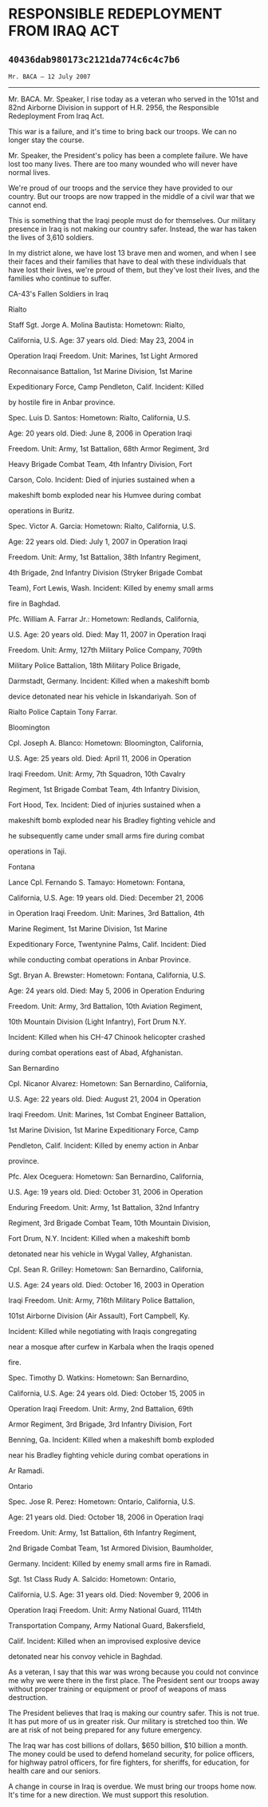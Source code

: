 # RESPONSIBLE REDEPLOYMENT FROM IRAQ ACT
## `40436dab980173c2121da774c6c4c7b6`
`Mr. BACA — 12 July 2007`

---


Mr. BACA. Mr. Speaker, I rise today as a veteran who served in the 
101st and 82nd Airborne Division in support of H.R. 2956, the 
Responsible Redeployment From Iraq Act.

This war is a failure, and it's time to bring back our troops. We can 
no longer stay the course.

Mr. Speaker, the President's policy has been a complete failure. We 
have lost too many lives. There are too many wounded who will never 
have normal lives.

We're proud of our troops and the service they have provided to our 
country. But our troops are now trapped in the middle of a civil war 
that we cannot end.

This is something that the Iraqi people must do for themselves. Our 
military presence in Iraq is not making our country safer. Instead, the 
war has taken the lives of 3,610 soldiers.

In my district alone, we have lost 13 brave men and women, and when I 
see their faces and their families that have to deal with these 
individuals that have lost their lives, we're proud of them, but 
they've lost their lives, and the families who continue to suffer.











CA-43's Fallen Soldiers in Iraq


















 Rialto




 Staff Sgt. Jorge A. Molina Bautista: Hometown: Rialto, 


 California, U.S. Age: 37 years old. Died: May 23, 2004 in 


 Operation Iraqi Freedom. Unit: Marines, 1st Light Armored 


 Reconnaisance Battalion, 1st Marine Division, 1st Marine 


 Expeditionary Force, Camp Pendleton, Calif. Incident: Killed 


 by hostile fire in Anbar province.



 Spec. Luis D. Santos: Hometown: Rialto, California, U.S. 


 Age: 20 years old. Died: June 8, 2006 in Operation Iraqi 


 Freedom. Unit: Army, 1st Battalion, 68th Armor Regiment, 3rd 


 Heavy Brigade Combat Team, 4th Infantry Division, Fort 


 Carson, Colo. Incident: Died of injuries sustained when a 


 makeshift bomb exploded near his Humvee during combat 


 operations in Buritz.



 Spec. Victor A. Garcia: Hometown: Rialto, California, U.S. 


 Age: 22 years old. Died: July 1, 2007 in Operation Iraqi 


 Freedom. Unit: Army, 1st Battalion, 38th Infantry Regiment, 


 4th Brigade, 2nd Infantry Division (Stryker Brigade Combat 


 Team), Fort Lewis, Wash. Incident: Killed by enemy small arms 


 fire in Baghdad.



 Pfc. William A. Farrar Jr.: Hometown: Redlands, California, 


 U.S. Age: 20 years old. Died: May 11, 2007 in Operation Iraqi 


 Freedom. Unit: Army, 127th Military Police Company, 709th 


 Military Police Battalion, 18th Military Police Brigade, 


 Darmstadt, Germany. Incident: Killed when a makeshift bomb 


 device detonated near his vehicle in Iskandariyah. Son of 


 Rialto Police Captain Tony Farrar.

















Bloomington




 Cpl. Joseph A. Blanco: Hometown: Bloomington, California, 


 U.S. Age: 25 years old. Died: April 11, 2006 in Operation 


 Iraqi Freedom. Unit: Army, 7th Squadron, 10th Cavalry 


 Regiment, 1st Brigade Combat Team, 4th Infantry Division, 


 Fort Hood, Tex. Incident: Died of injuries sustained when a 


 makeshift bomb exploded near his Bradley fighting vehicle and 


 he subsequently came under small arms fire during combat 


 operations in Taji.


















Fontana




 Lance Cpl. Fernando S. Tamayo: Hometown: Fontana, 


 California, U.S. Age: 19 years old. Died: December 21, 2006 


 in Operation Iraqi Freedom. Unit: Marines, 3rd Battalion, 4th 


 Marine Regiment, 1st Marine Division, 1st Marine 


 Expeditionary Force, Twentynine Palms, Calif. Incident: Died 


 while conducting combat operations in Anbar Province.



 Sgt. Bryan A. Brewster: Hometown: Fontana, California, U.S. 


 Age: 24 years old. Died: May 5, 2006 in Operation Enduring 


 Freedom. Unit: Army, 3rd Battalion, 10th Aviation Regiment, 


 10th Mountain Division (Light Infantry), Fort Drum N.Y. 


 Incident: Killed when his CH-47 Chinook helicopter crashed 


 during combat operations east of Abad, Afghanistan.
















 San Bernardino




 Cpl. Nicanor Alvarez: Hometown: San Bernardino, California, 


 U.S. Age: 22 years old. Died: August 21, 2004 in Operation 


 Iraqi Freedom. Unit: Marines, 1st Combat Engineer Battalion, 


 1st Marine Division, 1st Marine Expeditionary Force, Camp 


 Pendleton, Calif. Incident: Killed by enemy action in Anbar 


 province.



 Pfc. Alex Oceguera: Hometown: San Bernardino, California, 


 U.S. Age: 19 years old. Died: October 31, 2006 in Operation 


 Enduring Freedom. Unit: Army, 1st Battalion, 32nd Infantry 


 Regiment, 3rd Brigade Combat Team, 10th Mountain Division, 


 Fort Drum, N.Y. Incident: Killed when a makeshift bomb 


 detonated near his vehicle in Wygal Valley, Afghanistan.



 Cpl. Sean R. Grilley: Hometown: San Bernardino, California, 


 U.S. Age: 24 years old. Died: October 16, 2003 in Operation 


 Iraqi Freedom. Unit: Army, 716th Military Police Battalion, 


 101st Airborne Division (Air Assault), Fort Campbell, Ky. 


 Incident: Killed while negotiating with Iraqis congregating 


 near a mosque after curfew in Karbala when the Iraqis opened 


 fire.



 Spec. Timothy D. Watkins: Hometown: San Bernardino, 


 California, U.S. Age: 24 years old. Died: October 15, 2005 in 


 Operation Iraqi Freedom. Unit: Army, 2nd Battalion, 69th 


 Armor Regiment, 3rd Brigade, 3rd Infantry Division, Fort 


 Benning, Ga. Incident: Killed when a makeshift bomb exploded 


 near his Bradley fighting vehicle during combat operations in 


 Ar Ramadi.


















Ontario




 Spec. Jose R. Perez: Hometown: Ontario, California, U.S. 


 Age: 21 years old. Died: October 18, 2006 in Operation Iraqi 


 Freedom. Unit: Army, 1st Battalion, 6th Infantry Regiment, 


 2nd Brigade Combat Team, 1st Armored Division, Baumholder, 


 Germany. Incident: Killed by enemy small arms fire in Ramadi.



 Sgt. 1st Class Rudy A. Salcido: Hometown: Ontario, 


 California, U.S. Age: 31 years old. Died: November 9, 2006 in 


 Operation Iraqi Freedom. Unit: Army National Guard, 1114th 


 Transportation Company, Army National Guard, Bakersfield, 


 Calif. Incident: Killed when an improvised explosive device 


 detonated near his convoy vehicle in Baghdad.


As a veteran, I say that this war was wrong because you could not 
convince me why we were there in the first place. The President sent 
our troops away without proper training or equipment or proof of 
weapons of mass destruction.



The President believes that Iraq is making our country safer. This is 
not true. It has put more of us in greater risk. Our military is 
stretched too thin. We are at risk of not being prepared for any future 
emergency.

The Iraq war has cost billions of dollars, $650 billion, $10 billion 
a month. The money could be used to defend homeland security, for 
police officers, for highway patrol officers, for fire fighters, for 
sheriffs, for education, for health care and our seniors.

A change in course in Iraq is overdue. We must bring our troops home 
now. It's time for a new direction. We must support this resolution.